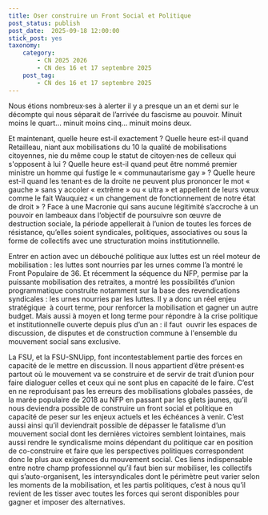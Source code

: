 ```yaml
---
title: Oser construire un Front Social et Politique
post_status: publish
post_date:  2025-09-18 12:00:00
stick_post: yes
taxonomy:
    category:
        - CN 2025 2026
        - CN des 16 et 17 septembre 2025
    post_tag:
        - CN des 16 et 17 septembre 2025
---
```



Nous étions nombreux·ses à alerter il y a presque un an et demi sur le décompte qui nous séparait de l’arrivée du fascisme au pouvoir. Minuit moins le quart… minuit moins cinq… minuit moins deux.

Et maintenant, quelle heure est-il exactement ? Quelle heure est-il quand Retailleau, niant aux mobilisations du 10 la qualité de mobilisations citoyennes, nie du même coup le statut de citoyen·nes de celleux qui s'opposent à lui ? Quelle heure est-il quand peut être nommé premier ministre un homme qui fustige le « communautarisme gay » ? Quelle heure est-il quand les tenant·es de la droite ne peuvent plus prononcer le mot « gauche » sans y accoler « extrême » ou « ultra » et appellent de leurs vœux comme le fait Wauquiez « un changement de fonctionnement de notre état de droit » ? Face à une Macronie qui sans aucune légitimité s’accroche à un pouvoir en lambeaux dans l’objectif de poursuivre son œuvre de destruction sociale, la période appellerait à l’union de toutes les forces de résistance, qu’elles soient syndicales, politiques, associatives ou sous la forme de collectifs avec une structuration moins institutionnelle.

Entrer en action avec un débouché politique aux luttes est un réel moteur de mobilisation : les luttes sont nourries par les urnes comme l’a montré le Front Populaire de 36. Et récemment la séquence du NFP, permise par la puissante mobilisation des retraites, a montré les possibilités d’union programmatique construite notamment sur la base des revendications syndicales : les urnes nourries par les luttes. Il y a donc un réel enjeu stratégique  à court terme, pour renforcer la mobilisation et gagner un autre budget. Mais aussi à moyen et long terme pour répondre à la crise politique et institutionnelle ouverte depuis plus d’un an : il faut  ouvrir les espaces de discussion, de disputes et de construction commune à l'ensemble du mouvement social sans exclusive.

La FSU, et  la FSU-SNUipp, font incontestablement partie des forces en capacité de le mettre en discussion. Il nous appartient d’être présent·es partout où le mouvement va se construire et de servir de trait d’union pour faire dialoguer celles et ceux qui ne sont plus en capacité de le faire. C’est en ne reproduisant pas les erreurs des mobilisations globales passées, de la marée populaire de 2018 au NFP en passant par les gilets jaunes, qu’il nous deviendra possible de construire un front social et politique en capacité de peser sur les enjeux actuels et les échéances à venir. C’est aussi ainsi qu’il deviendrait possible de dépasser le fatalisme d’un mouvement social dont les dernières victoires semblent lointaines, mais aussi rendre le syndicalisme moins dépendant du politique car en position de co-construire et faire que les perspectives politiques correspondent donc le plus aux exigences du mouvement social. Ces liens indispensable entre notre champ professionnel qu’il faut bien sur mobiliser, les collectifs qui s’auto-organisent, les intersyndicales dont le périmètre peut varier selon les moments de la mobilisation, et les partis politiques, c’est à nous qu’il revient de les tisser avec toutes les forces qui seront disponibles pour gagner et imposer des alternatives.
